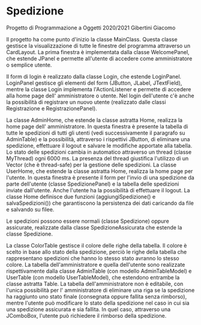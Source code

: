 # Spedizione
Progetto di Programmazione a Oggetti 2020/2021 Gibertini Giacomo

Il progetto ha come punto d'inizio la classe MainClass. Questa classe gestisce la visualizzazione di tutte le finestre del programma attraverso un CardLayout.
La prima finestra è implementata dalla classe WelcomePanel, che estende JPanel e permette all'utente di accedere come amministratore o semplice utente. 

Il form di login è realizzato dalla classe Login, che estende LoginPanel. LoginPanel gestisce gli elementi del form (JButton, JLabel, JTextField), mentre la classe Login 
implementa l'ActionListener e permette di accedere alla home page dell' amministratore o utente. Nel login dell'utente c'è anche la possibilità di registrare un nuovo utente 
(realizzato dalle classi Registrazione e RegistrazionePanel).

La classe AdminHome, che estende la classe astratta Home, realizza la home page dell' amministratore. In questa finestra è presente la tabella di tutte le spedizioni di tutti 
gli utenti (vedi successivamente il paragrafo su AdminTable) e la possibilità, attraverso i rispettivi JButton, di eliminare una spedizione, effettuare il logout e salvare le 
modifiche apportate alla tabella. Lo stato delle spedizioni cambia in automatico attraverso un thread (classe MyThread) ogni 6000 ms. La presenza del thread giustifica 
l'utilizzo di un Vector (che è thread-safe) per la gestione delle spedizioni.
La classe UserHome, che estende la classe astratta Home, realizza la home page per l'utente. In questa finestra è presente il form per l'invio di una spedizione da parte 
dell'utente (classe SpedizionePanel) e la tabella delle spedizioni inviate dall'utente. Anche l'utente ha la possibilità di effettuare il logout.
La classe Home definisce due funzioni (aggiungiSpedizione() e salvaSpedizioni()) che garantiscono la persistenza dei dati caricando da file e salvando su filee. 

Le spedizioni possono essere normali (classe Spedizione) oppure assicurate, realizzate dalla classe SpedizioneAssicurata che estende la classe Spedizione.

La classe ColorTable gestisce il colore delle righe della tabella. Il colore è scelto in base allo stato della spedizione, perciò le righe della tabella che rappresentano 
spedizioni che hanno lo stesso stato avranno lo stesso colore.
La tabella dell'amministratore e quella dell'utente sono realizzate rispettivamente dalla classe AdminTable (con modello AdminTableModel) e UserTable (con modello 
UserTableModel), che estendono entrambe la classe astratta Table. La tabella dell'amministratore non è editabile, con l'unica possibilità per l' amministratore di eliminare una 
riga se la spedizione ha raggiunto uno stato finale (consegnata oppure fallita senza rimborso), mentre l'utente può modificare lo stato della spedizione nel caso in cui sia una 
spedizione assicurata e sia fallita. In quel caso, attraverso una JComboBox, l'utente può richiedere il rimborso della spedizione.
